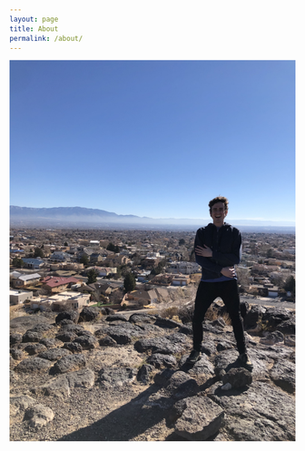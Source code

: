 ```yaml
---
layout: page
title: About
permalink: /about/
---
```


![Me at Petroglyph National Monument in New Mexico](/images/IMG_1934.jpg)
